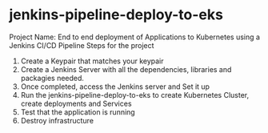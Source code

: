 # jenkins-pipeline-deploy-to-eks
 Project Name: End to end deployment of Applications to Kubernetes using a Jenkins CI/CD Pipeline
 Steps for the project

 1. Create a Keypair that matches your keypair
2. Create a Jenkins Server with all the dependencies, libraries and packagies needed.
3. Once completed, access the Jenkins server and Set it up
4. Run the jenkins-pipeline-deploy-to-eks to create Kubernetes Cluster, create deployments and Services
5. Test that the application is running 
6. Destroy infrastructure


